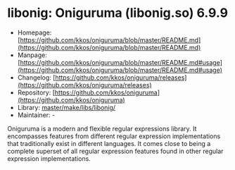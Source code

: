 # libonig: Oniguruma (libonig.so) 6.9.9
  - Homepage: [https://github.com/kkos/oniguruma/blob/master/README.md](https://github.com/kkos/oniguruma/blob/master/README.md)
  - Manpage: [https://github.com/kkos/oniguruma/blob/master/README.md#usage](https://github.com/kkos/oniguruma/blob/master/README.md#usage)
  - Changelog: [https://github.com/kkos/oniguruma/releases](https://github.com/kkos/oniguruma/releases)
  - Repository: [https://github.com/kkos/oniguruma](https://github.com/kkos/oniguruma)
  - Library: [master/make/libs/libonig/](https://github.com/Freetz-NG/freetz-ng/tree/master/make/libs/libonig/)
  - Maintainer: -

Oniguruma is a modern and flexible regular expressions library. It encompasses features from different regular expression implementations that traditionally exist in different languages. It comes close to being a complete superset of all regular expression features found in other regular expression implementations.
